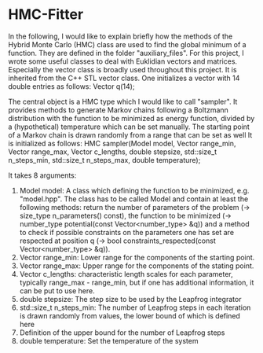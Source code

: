 # HMC-Fitter

In the following, I would like to explain briefly how the methods of the Hybrid Monte Carlo (HMC) class are used to find the global minimum of a function. They are defined in the folder "auxiliary_files". For this project,
I wrote some useful classes to deal with Euklidian vectors and matrices. 
Especially the vector class is broadly used throughout this project. It is inherited from the C++ STL vector class. One
initializes a vector with 14 double entries as follows:
	Vector<double> q(14);

The central object is a HMC type which I would like to call "sampler". It provides methods to generate Markov chains following a Boltzmann distribution with the function to be minimized as energy function, divided by a (hypothetical) temperature which can be set manually. The starting point of a Markov chain is drawn randomly from a range that can be set as well 
It is initialized as follows:
	HMC<double> sampler(Model<double> model, Vector<double> range_min, Vector<double> range_max, Vector<double> c_lengths, double stepsize, std::size_t n_steps_min, std::size_t n_steps_max, double temperature);

It takes 8 arguments:
1. Model<double> model: A class which defining the function to be minimized, e.g. "model.hpp". The class has to be called Model<type> and contain at least the following methods: return the number of parameters of the problem (-> size_type n_parameters() const), the function to be minimized (-> number_type potential(const Vector<number_type> &q)) and a method to check if possible constraints on the parameters one has set are respected at position q (-> bool constraints_respected(const Vector<number_type> &q)).
2. Vector<double> range_min: Lower range for the components of the starting point.
3. Vector<double> range_max: Upper range for the components of the stating point.
4. Vector<double> c_lengths: characteristic length scales for each parameter, typically range_max - range_min, but if one has additional information, it can be put to use here.
5. double stepsize: The step size to be used by the Leapfrog integrator
6. std::size_t n_steps_min: The number of Leapfrog steps in each iteration is drawn randomly from values, the lower bound of which is defined here
7. Definition of the upper bound for the number of Leapfrog steps
8. double temperature: Set the temperature of the system


